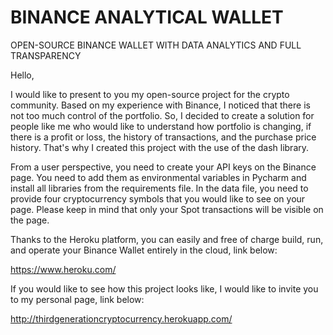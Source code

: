 # BINANCE ANALYTICAL WALLET

OPEN-SOURCE BINANCE WALLET WITH DATA ANALYTICS AND FULL TRANSPARENCY

Hello,

I would like to present to you my open-source project for the crypto community. Based on my experience with Binance, I noticed that there is not too much control of the portfolio. So, I decided to create a solution for people like me who would like to understand how portfolio is changing, if there is a profit or loss, the history of transactions, and the purchase price history. That's why I created this project with the use of the dash library. 

From a user perspective, you need to create your API keys on the Binance page. You need to add them as environmental variables in Pycharm and install all libraries from the requirements file. In the data file, you need to provide four cryptocurrency symbols that you would like to see on your page. Please keep in mind that only your Spot transactions will be visible on the page. 

Thanks to the Heroku platform, you can easily and free of charge build, run, and operate your Binance Wallet entirely in the cloud, link below:

https://www.heroku.com/

If you would like to see how this project looks like, I would like to invite you to my personal page, link below:

http://thirdgenerationcryptocurrency.herokuapp.com/



